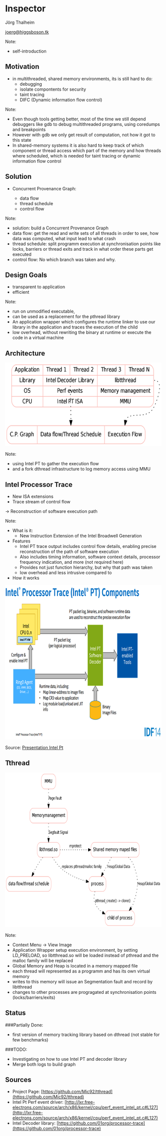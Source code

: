<!--
Multi-Monitor-Shortcuts:
Ctrl-O: Move Window to next screen
Mod4 + Control + j/k: Focus next/previous screen
reveal.js-Shortcuts:
o: Öffne Übersicht
s: Öffne Vortragsmonitor
-->

<!-- .slide: data-state="intro" -->
# Inspector

Jörg Thalheim

<joerg@higgsboson.tk>

Note:
- self-introduction



## Motivation

- in multithreaded, shared memory environments, its is still hard to do:
  - debugging
  - isolate compontents for security
  - taint tracing
  - DIFC (Dynamic information flow control)

Note:
- Even though tools getting better, most of the time we still depend debuggers
  like gdb to debug multithreaded programs, using coredumps and breakpoints
- However with gdb we only get result of computation, not how it got to this state
- In shared-memory systems it is also hard to keep track of which component or thread
  access which part of the memory and how threads where scheduled,
  which is needed for taint tracing or dynamic information flow control



## Solution

- Concurrent Provenance Graph:

  - data flow
  - thread schedule
  - control flow


Note:

- solution: build a Concurrent Provenance Graph
- data flow: get the read and write sets of all threads in order to see, how
  data was computed, what input lead to what crash
- thread schedule: split programm execution at synchronisation points like
  locks, barriers or thread exits and track in what order these parts get executed
- control flow: No which branch was taken and why.



## Design Goals

- transparent to application
- efficient

Note:
- run on unmodified executable,
- can be used as a replacement for the pthread library
- An application wrapper which configures the runtime linker to use our
  library in the application and traces the execution of the child
- low overhead, without rewriting the binary at runtime or execute the code in
  a virtual machine



## Architecture

<img src="arch1.png" alt="system overview" height="270">

Note:
- using Intel PT to gather the execution flow
- and a fork dthread infrastructure to log memory access using MMU



## Intel Processor Trace

- New ISA extensions
- Trace stream of control flow

→ Reconstruction of software execution path

Note:
- What is it:
  - New Instruction Extension of the Intel Broadwell Generation
- Features
  - Intel PT trace output includes control flow details, enabling precise reconstruction of the path of software execution
  - Also includes timing information, software context details, processor frequency indication, and more (not required here)
  - Provides not just function hierarchy, but why that path was taken
  - low overhead and less intrusive compared to
- How it works



<img src="intel_pt.png" alt="intel pt isa" height="500">

Source: [Presentation Intel Pt](https://intel.activeevents.com/sf14/connect/fileDownload/session/64115DDAD8D7174736E4D82C5FA3A42C/SF14_ARCS001_100f.pdf)



## Tthread

<img src="arch2.png" alt="tthread arch" height="500">

Note:
- Context Menu -> View Image
- Application Wrapper setup execution environment, by setting LD\_PRELOAD, so
  libtthread.so will be loaded instead of pthread and the malloc family will
  be replaced
- Global Memory and Heap is located in a memory mapped file
- each thread will represented as a programm and has its own virtual memory
- writes to this memory will issue an Segmentation fault and record by
  libtthread
- changes to other processes are progragated at synchronisation points
  (locks/barriers/exits)



## Status
###Partially Done:

- first version of memory tracking library based on dthread (not stable for few
  benchmarks)

###TODO:

- Investigating on how to use Intel PT and decoder library
- Merge both logs to build graph



## Sources

- Project Page: [https://github.com/Mic92/tthread](https://github.com/Mic92/tthread)
- Intel Pt Perf event driver: [http://lxr.free-electrons.com/source/arch/x86/kernel/cpu/perf_event_intel_pt.c#L127](http://lxr.free-electrons.com/source/arch/x86/kernel/cpu/perf_event_intel_pt.c#L127)
- Intel Decoder library: [https://github.com/01org/processor-trace](https://github.com/01org/processor-trace)
